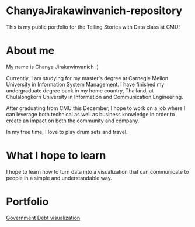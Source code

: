 # ChanyaJirakawinvanich-repository
This is my public portfolio for the Telling Stories with Data class at CMU!

# About me
My name is Chanya Jirakawinvanich :)

Currently, I am studying for my master's degree at Carnegie Mellon University in Information System Management. I have finished my undergraduate degree back in my home country, Thailand, at Chulalongkorn University in Information and Communication Engineering.

After graduating from CMU this December, I hope to work on a job where I can leverage both technical as well as business knowledge in order to create an impact on both the community and company. 

In my free time, I love to play drum sets and travel.  


# What I hope to learn
I hope to learn how to turn data into a visualization that can communicate to people in a simple and understandable way.

# Portfolio

[Government Debt visualization](GovernmentDebt.md)

